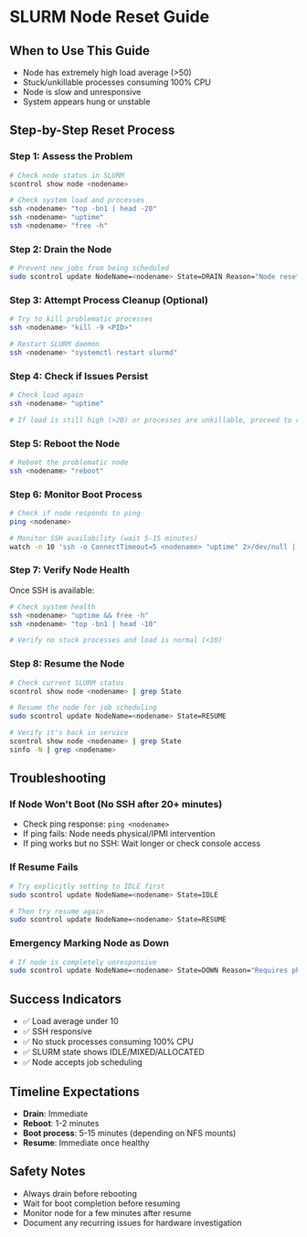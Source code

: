 # SLURM Node Reset Guide

## When to Use This Guide
- Node has extremely high load average (>50)
- Stuck/unkillable processes consuming 100% CPU
- Node is slow and unresponsive
- System appears hung or unstable

## Step-by-Step Reset Process

### Step 1: Assess the Problem
```bash
# Check node status in SLURM
scontrol show node <nodename>

# Check system load and processes
ssh <nodename> "top -bn1 | head -20"
ssh <nodename> "uptime"
ssh <nodename> "free -h"
```

### Step 2: Drain the Node
```bash
# Prevent new jobs from being scheduled
sudo scontrol update NodeName=<nodename> State=DRAIN Reason="Node reset required"
```

### Step 3: Attempt Process Cleanup (Optional)
```bash
# Try to kill problematic processes
ssh <nodename> "kill -9 <PID>"

# Restart SLURM daemon
ssh <nodename> "systemctl restart slurmd"
```

### Step 4: Check if Issues Persist
```bash
# Check load again
ssh <nodename> "uptime"

# If load is still high (>20) or processes are unkillable, proceed to reboot
```

### Step 5: Reboot the Node
```bash
# Reboot the problematic node
ssh <nodename> "reboot"
```

### Step 6: Monitor Boot Process
```bash
# Check if node responds to ping
ping <nodename>

# Monitor SSH availability (wait 5-15 minutes)
watch -n 10 'ssh -o ConnectTimeout=5 <nodename> "uptime" 2>/dev/null || echo "Still booting..."'
```

### Step 7: Verify Node Health
Once SSH is available:
```bash
# Check system health
ssh <nodename> "uptime && free -h"
ssh <nodename> "top -bn1 | head -10"

# Verify no stuck processes and load is normal (<10)
```

### Step 8: Resume the Node
```bash
# Check current SLURM status
scontrol show node <nodename> | grep State

# Resume the node for job scheduling
sudo scontrol update NodeName=<nodename> State=RESUME

# Verify it's back in service
scontrol show node <nodename> | grep State
sinfo -N | grep <nodename>
```

## Troubleshooting

### If Node Won't Boot (No SSH after 20+ minutes)
- Check ping response: `ping <nodename>`
- If ping fails: Node needs physical/IPMI intervention
- If ping works but no SSH: Wait longer or check console access

### If Resume Fails
```bash
# Try explicitly setting to IDLE first
sudo scontrol update NodeName=<nodename> State=IDLE

# Then try resume again
sudo scontrol update NodeName=<nodename> State=RESUME
```

### Emergency Marking Node as Down
```bash
# If node is completely unresponsive
sudo scontrol update NodeName=<nodename> State=DOWN Reason="Requires physical intervention"
```

## Success Indicators
- ✅ Load average under 10
- ✅ SSH responsive
- ✅ No stuck processes consuming 100% CPU
- ✅ SLURM state shows IDLE/MIXED/ALLOCATED
- ✅ Node accepts job scheduling

## Timeline Expectations
- **Drain**: Immediate
- **Reboot**: 1-2 minutes
- **Boot process**: 5-15 minutes (depending on NFS mounts)
- **Resume**: Immediate once healthy

## Safety Notes
- Always drain before rebooting
- Wait for boot completion before resuming
- Monitor node for a few minutes after resume
- Document any recurring issues for hardware investigation
